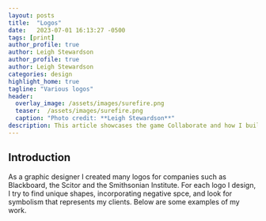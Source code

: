 ```yaml
---
layout: posts
title:  "Logos"
date:   2023-07-01 16:13:27 -0500
tags: [print]
author_profile: true
author: Leigh Stewardson
author_profile: true
author: Leigh Stewardson
categories: design
highlight_home: true
tagline: "Various logos"
header:
  overlay_image: /assets/images/surefire.png
  teaser:  /assets/images/surefire.png
  caption: "Photo credit: **Leigh Stewardson**"
description: This article showcases the game Collaborate and how I build it.
---
```


## Introduction
As a graphic designer I created many logos for companies such as Blackboard, the Scitor and the Smithsonian Institute. For each logo I design, I try to find unique shapes, incorporating negative spce, and look for symbolism that represents my clients. Below are some examples of my work.


<div id="nanogallery2"></div>
<script>
  $("#nanogallery2").nanogallery2({
  // ### gallery settings ###
  thumbnailHeight:  150,
  thumbnailWidth:   150,
  itemsBaseURL:     '/assets/images/',

  // ### gallery content ###
  items: [
      { src: 'rockcreek.png', srct: 'rockcreek.png' },
      { src: 'argo.jpeg', srct: 'argo.jpeg' },
      { src: 'blackboard.jpeg', srct: 'blackboard.jpeg' },
      { src: 'gardenfest.jpeg', srct: 'gardenfest.jpeg' },
      { src: 'kenetik.png', srct: 'kenetik.png' },
      { src: 'standup.png', srct: 'standup.png' },
      { src: 'KO.png', srct: 'KO.png' },
      { src: 'rg.png', srct: 'rg.png' },
      { src: 'surefire.png', srct: 'surefire.png' },
      { src: 'melt.gif', srct: 'melt.gif' },

  ]
});
</script>